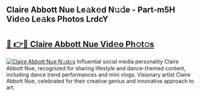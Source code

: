 ## Claire Abbott Nue Le𝚊k𝚎d N𝚞𝚍e - Part-m5H Vid𝚎o Le𝚊ks Photos LrdcY

# <h2><a href="http://fb2tcp0.evod.top/?m=Claire+Abbott+Nue">🔗 👉🔴 Claire Abbott Nue Vid𝚎o Ph𝚘t𝚘s</a></h2>

[![Claire Abbott Nue N𝚞d𝚎s](https://i.imgur.com/8V9OHl7.gif)](http://fb2tcp0.evod.top/?m=Claire+Abbott+Nue)
Influential social media personality Claire Abbott Nue, recognized for sharing lifestyle and dance-themed content, including dance trend performances and mini vlogs. Visionary artist Claire Abbott Nue, celebrated for their creative genius and innovative approach to art. 
